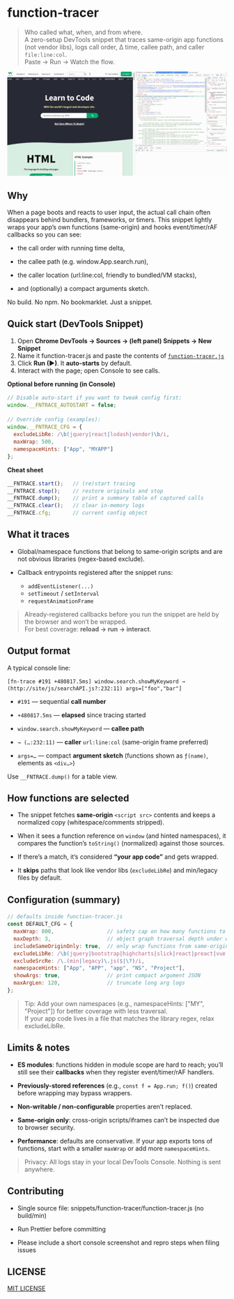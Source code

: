 # function-tracer

> Who called what, when, and from where.  
> A zero-setup DevTools snippet that traces same-origin app functions (not vendor libs), logs call order, Δ time, callee path, and caller `file:line:col`.  
> Paste → Run → Watch the flow.

![demo](demo-function.gif)

## Why

When a page boots and reacts to user input, the actual call chain often disappears behind bundlers, frameworks, or timers.
This snippet lightly wraps your app’s own functions (same-origin) and hooks event/timer/rAF callbacks so you can see:

- the call order with running time delta,

- the callee path (e.g. window.App.search.run),

- the caller location (url:line:col, friendly to bundled/VM stacks),

- and (optionally) a compact arguments sketch.

No build. No npm. No bookmarklet. Just a snippet.

## Quick start (DevTools Snippet)

1. Open **Chrome DevTools → Sources → (left panel) Snippets → New Snippet**
2. Name it function-tracer.js and paste the contents of [`function-tracer.js`](function-tracer.js)
3. Click **Run (▶)**. It **auto-starts** by default.
4. Interact with the page; open Console to see calls.

**Optional before running (in Console)**

```js
// Disable auto-start if you want to tweak config first:
window.__FNTRACE_AUTOSTART = false;

// Override config (examples):
window.__FNTRACE_CFG = {
  excludeLibRe: /\b(jquery|react|lodash|vendor)\b/i,
  maxWrap: 500,
  namespaceHints: ["App", "MYAPP"]
};
```

**Cheat sheet**
```js
__FNTRACE.start();   // (re)start tracing
__FNTRACE.stop();    // restore originals and stop
__FNTRACE.dump();    // print a summary table of captured calls
__FNTRACE.clear();   // clear in-memory logs
__FNTRACE.cfg;       // current config object
```

## What it traces

- Global/namespace functions that belong to same-origin scripts and are not obvious libraries (regex-based exclude).

- Callback entrypoints registered after the snippet runs:

    - `addEventListener(...)`
    - `setTimeout` / `setInterval`
    - `requestAnimationFrame`

> Already-registered callbacks before you run the snippet are held by the browser and won’t be wrapped.  
> For best coverage: **reload → run → interact**.

## Output format

A typical console line:

```pgsql
[fn-trace #191 +480817.5ms] window.search.showMyKeyword → (http://site/js/searchAPI.js?:232:11) args=["foo","bar"]
```

- `#191` — sequential **call number**

- `+480817.5ms` — **elapsed** since tracing started

- `window.search.showMyKeyword` — **callee path**

- `→ (…:232:11)` — **caller** `url:line:col` (same-origin frame preferred)

- `args=…` — compact **argument sketch** (functions shown as `ƒ(name)`, elements as `<div…>`)

Use `__FNTRACE.dump()` for a table view.

## How functions are selected

- The snippet fetches **same-origin** `<script src>` contents and keeps a normalized copy (whitespace/comments stripped).

- When it sees a function reference on `window` (and hinted namespaces), it compares the function’s `toString()` (normalized) against those sources.

- If there’s a match, it’s considered **“your app code”** and gets wrapped.

- It **skips** paths that look like vendor libs (`excludeLibRe`) and min/legacy files by default.

## Configuration (summary)

```js
// defaults inside function-tracer.js
const DEFAULT_CFG = {
  maxWrap: 800,                 // safety cap on how many functions to wrap
  maxDepth: 3,                  // object graph traversal depth under window
  includeSameOriginOnly: true,  // only wrap functions from same-origin scripts
  excludeLibRe: /\b(jquery|bootstrap|highcharts|slick|react|preact|vue|angular|lodash|underscore|moment|dayjs|gtag|ga|hotjar|amplitude|kakao|naver|daum|d3|three|chart|tabulator)\b/i,
  excludeSrcRe: /\.(min|legacy)\.js($|\?)/i,
  namespaceHints: ["App", "APP", "app", "NS", "Project"],
  showArgs: true,               // print compact argument JSON
  maxArgLen: 120,               // truncate long arg logs
};
```

> Tip: Add your own namespaces (e.g., namespaceHints: ["MY", "Project"]) for better coverage with less traversal.  
> If your app code lives in a file that matches the library regex, relax excludeLibRe.

## Limits & notes

- **ES modules**: functions hidden in module scope are hard to reach; you’ll still see their **callbacks** when they register event/timer/rAF handlers.

- **Previously-stored references** (e.g., `const f = App.run; f()`) created before wrapping may bypass wrappers.

- **Non-writable / non-configurable** properties aren’t replaced.

- **Same-origin only**: cross-origin scripts/iframes can’t be inspected due to browser security.

- **Performance**: defaults are conservative. If your app exports tons of functions, start with a smaller `maxWrap` or add more `namespaceHints`.

> Privacy: All logs stay in your local DevTools Console. Nothing is sent anywhere.

## Contributing

- Single source file: snippets/function-tracer/function-tracer.js (no build/min)

- Run Prettier before committing

- Please include a short console screenshot and repro steps when filing issues

## LICENSE

[MIT LICENSE](/LICENSE)
